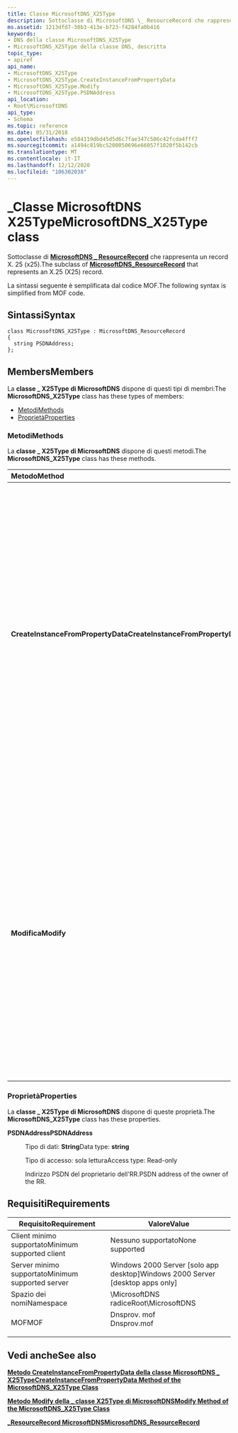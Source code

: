 ```yaml
---
title: Classe MicrosoftDNS_X25Type
description: Sottoclasse di MicrosoftDNS \_ ResourceRecord che rappresenta un record X. 25 (x25).
ms.assetid: 1213dfd7-30b3-413e-b723-f4284fa0b416
keywords:
- DNS della classe MicrosoftDNS_X25Type
- MicrosoftDNS_X25Type della classe DNS, descritta
topic_type:
- apiref
api_name:
- MicrosoftDNS_X25Type
- MicrosoftDNS_X25Type.CreateInstanceFromPropertyData
- MicrosoftDNS_X25Type.Modify
- MicrosoftDNS_X25Type.PSDNAddress
api_location:
- Root\MicrosoftDNS
api_type:
- Schema
ms.topic: reference
ms.date: 05/31/2018
ms.openlocfilehash: e584119dbd45d5d6c7fae347c506c42fcda4fff7
ms.sourcegitcommit: a1494c819bc5200050696e66057f1020f5b142cb
ms.translationtype: MT
ms.contentlocale: it-IT
ms.lasthandoff: 12/12/2020
ms.locfileid: "106302038"
---
```

# <a name="microsoftdns_x25type-class"></a><span data-ttu-id="bc063-105">\_Classe MicrosoftDNS X25Type</span><span class="sxs-lookup"><span data-stu-id="bc063-105">MicrosoftDNS\_X25Type class</span></span>

<span data-ttu-id="bc063-106">Sottoclasse di [**MicrosoftDNS \_ ResourceRecord**](microsoftdns-resourcerecord.md) che rappresenta un record X. 25 (x25).</span><span class="sxs-lookup"><span data-stu-id="bc063-106">The subclass of [**MicrosoftDNS\_ResourceRecord**](microsoftdns-resourcerecord.md) that represents an X.25 (X25) record.</span></span>

<span data-ttu-id="bc063-107">La sintassi seguente è semplificata dal codice MOF.</span><span class="sxs-lookup"><span data-stu-id="bc063-107">The following syntax is simplified from MOF code.</span></span>

## <a name="syntax"></a><span data-ttu-id="bc063-108">Sintassi</span><span class="sxs-lookup"><span data-stu-id="bc063-108">Syntax</span></span>

``` syntax
class MicrosoftDNS_X25Type : MicrosoftDNS_ResourceRecord
{
  string PSDNAddress;
};
```

## <a name="members"></a><span data-ttu-id="bc063-109">Members</span><span class="sxs-lookup"><span data-stu-id="bc063-109">Members</span></span>

<span data-ttu-id="bc063-110">La **classe \_ X25Type di MicrosoftDNS** dispone di questi tipi di membri:</span><span class="sxs-lookup"><span data-stu-id="bc063-110">The **MicrosoftDNS\_X25Type** class has these types of members:</span></span>

-   [<span data-ttu-id="bc063-111">Metodi</span><span class="sxs-lookup"><span data-stu-id="bc063-111">Methods</span></span>](#methods)
-   [<span data-ttu-id="bc063-112">Proprietà</span><span class="sxs-lookup"><span data-stu-id="bc063-112">Properties</span></span>](#properties)

### <a name="methods"></a><span data-ttu-id="bc063-113">Metodi</span><span class="sxs-lookup"><span data-stu-id="bc063-113">Methods</span></span>

<span data-ttu-id="bc063-114">La **classe \_ X25Type di MicrosoftDNS** dispone di questi metodi.</span><span class="sxs-lookup"><span data-stu-id="bc063-114">The **MicrosoftDNS\_X25Type** class has these methods.</span></span>



| <span data-ttu-id="bc063-115">Metodo</span><span class="sxs-lookup"><span data-stu-id="bc063-115">Method</span></span>                             | <span data-ttu-id="bc063-116">Descrizione</span><span class="sxs-lookup"><span data-stu-id="bc063-116">Description</span></span>                                                                                                                                                                                                                                                                                                                                         |
|:-----------------------------------|:----------------------------------------------------------------------------------------------------------------------------------------------------------------------------------------------------------------------------------------------------------------------------------------------------------------------------------------------------|
| <span data-ttu-id="bc063-117">**CreateInstanceFromPropertyData**</span><span class="sxs-lookup"><span data-stu-id="bc063-117">**CreateInstanceFromPropertyData**</span></span> | <span data-ttu-id="bc063-118">Crea un'istanza di un tipo ' x25' di RR in base ai dati nei parametri di input del metodo: il nome del server DNS del record, il nome del contenitore, il nome del proprietario, la classe (impostazione predefinita = IN), il valore time-to-Live e l'indirizzo PSDN.</span><span class="sxs-lookup"><span data-stu-id="bc063-118">Instantiates an 'X25' Type of RR based on the data in the method's input parameters: the record's DNS Server Name, Container Name, Owner Name, class (default = IN), time-to-live value, and the PSDN address.</span></span> <span data-ttu-id="bc063-119">Restituisce un riferimento al nuovo oggetto come parametro di output.</span><span class="sxs-lookup"><span data-stu-id="bc063-119">It returns a reference to the new object as an output parameter.</span></span> <br/> <span data-ttu-id="bc063-120">Qualificatori: implementata, statica</span><span class="sxs-lookup"><span data-stu-id="bc063-120">Qualifiers: Implemented, static</span></span><br/>              |
| <span data-ttu-id="bc063-121">**Modifica**</span><span class="sxs-lookup"><span data-stu-id="bc063-121">**Modify**</span></span>                         | <span data-ttu-id="bc063-122">Questo metodo aggiorna l'indirizzo TTL e PSDN ai valori specificati come parametri di input di questo metodo.</span><span class="sxs-lookup"><span data-stu-id="bc063-122">This method updates the TTL and PSDN Address to the values specified as the input parameters of this method.</span></span> <span data-ttu-id="bc063-123">Se non viene specificato un nuovo valore per un parametro, il valore corrente per il parametro non viene modificato.</span><span class="sxs-lookup"><span data-stu-id="bc063-123">If a new value for a parameter is not specified, then the current value for the parameter is not changed.</span></span> <span data-ttu-id="bc063-124">Il metodo restituisce un riferimento all'oggetto modificato come parametro di output.</span><span class="sxs-lookup"><span data-stu-id="bc063-124">The method returns a reference to the modified object as an output parameter.</span></span> <br/> <span data-ttu-id="bc063-125">Qualificatori: implementato</span><span class="sxs-lookup"><span data-stu-id="bc063-125">Qualifiers: Implemented</span></span><br/> |



 

### <a name="properties"></a><span data-ttu-id="bc063-126">Proprietà</span><span class="sxs-lookup"><span data-stu-id="bc063-126">Properties</span></span>

<span data-ttu-id="bc063-127">La **classe \_ X25Type di MicrosoftDNS** dispone di queste proprietà.</span><span class="sxs-lookup"><span data-stu-id="bc063-127">The **MicrosoftDNS\_X25Type** class has these properties.</span></span>

<dl> <dt>

<span data-ttu-id="bc063-128">**PSDNAddress**</span><span class="sxs-lookup"><span data-stu-id="bc063-128">**PSDNAddress**</span></span>
</dt> <dd> <dl> <dt>

<span data-ttu-id="bc063-129">Tipo di dati: **String**</span><span class="sxs-lookup"><span data-stu-id="bc063-129">Data type: **string**</span></span>
</dt> <dt>

<span data-ttu-id="bc063-130">Tipo di accesso: sola lettura</span><span class="sxs-lookup"><span data-stu-id="bc063-130">Access type: Read-only</span></span>
</dt> </dl>

<span data-ttu-id="bc063-131">Indirizzo PSDN del proprietario dell'RR.</span><span class="sxs-lookup"><span data-stu-id="bc063-131">PSDN address of the owner of the RR.</span></span>

</dd> </dl>

## <a name="requirements"></a><span data-ttu-id="bc063-132">Requisiti</span><span class="sxs-lookup"><span data-stu-id="bc063-132">Requirements</span></span>



| <span data-ttu-id="bc063-133">Requisito</span><span class="sxs-lookup"><span data-stu-id="bc063-133">Requirement</span></span> | <span data-ttu-id="bc063-134">Valore</span><span class="sxs-lookup"><span data-stu-id="bc063-134">Value</span></span> |
|-------------------------------------|----------------------------------------------------------------------------------------|
| <span data-ttu-id="bc063-135">Client minimo supportato</span><span class="sxs-lookup"><span data-stu-id="bc063-135">Minimum supported client</span></span><br/> | <span data-ttu-id="bc063-136">Nessuno supportato</span><span class="sxs-lookup"><span data-stu-id="bc063-136">None supported</span></span><br/>                                                              |
| <span data-ttu-id="bc063-137">Server minimo supportato</span><span class="sxs-lookup"><span data-stu-id="bc063-137">Minimum supported server</span></span><br/> | <span data-ttu-id="bc063-138">Windows 2000 Server \[solo app desktop\]</span><span class="sxs-lookup"><span data-stu-id="bc063-138">Windows 2000 Server \[desktop apps only\]</span></span><br/>                                   |
| <span data-ttu-id="bc063-139">Spazio dei nomi</span><span class="sxs-lookup"><span data-stu-id="bc063-139">Namespace</span></span><br/>                | <span data-ttu-id="bc063-140">\\MicrosoftDNS radice</span><span class="sxs-lookup"><span data-stu-id="bc063-140">Root\\MicrosoftDNS</span></span><br/>                                                          |
| <span data-ttu-id="bc063-141">MOF</span><span class="sxs-lookup"><span data-stu-id="bc063-141">MOF</span></span><br/>                      | <dl> <span data-ttu-id="bc063-142"><dt>Dnsprov. mof</dt></span><span class="sxs-lookup"><span data-stu-id="bc063-142"><dt>Dnsprov.mof</dt></span></span> </dl> |



## <a name="see-also"></a><span data-ttu-id="bc063-143">Vedi anche</span><span class="sxs-lookup"><span data-stu-id="bc063-143">See also</span></span>

<dl> <dt>

[<span data-ttu-id="bc063-144">**Metodo CreateInstanceFromPropertyData della classe MicrosoftDNS \_ X25Type**</span><span class="sxs-lookup"><span data-stu-id="bc063-144">**CreateInstanceFromPropertyData Method of the MicrosoftDNS\_X25Type Class**</span></span>](microsoftdns-x25type-createinstancefrompropertydata.md)
</dt> <dt>

[<span data-ttu-id="bc063-145">**Metodo Modify della \_ classe X25Type di MicrosoftDNS**</span><span class="sxs-lookup"><span data-stu-id="bc063-145">**Modify Method of the MicrosoftDNS\_X25Type Class**</span></span>](microsoftdns-x25type-modify.md)
</dt> <dt>

[<span data-ttu-id="bc063-146">**\_ResourceRecord MicrosoftDNS**</span><span class="sxs-lookup"><span data-stu-id="bc063-146">**MicrosoftDNS\_ResourceRecord**</span></span>](microsoftdns-resourcerecord.md)
</dt> </dl>

 

 





